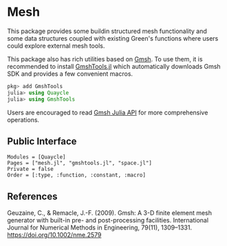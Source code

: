 # Mesh

This package provides some buildin structured mesh functionality and some
  data structures coupled with existing Green's functions where users could
  explore external mesh tools.

This package also has rich utilities based on [Gmsh](http://gmsh.info/).
  To use them, it is recommended to install
  [GmshTools.jl](https://github.com/shipengcheng1230/GmshTools.jl) which
  automatically downloads Gmsh SDK and provides a few convenient macros.


```julia
pkg> add GmshTools
julia> using Quaycle
julia> using GmshTools
```

Users are encouraged to read [Gmsh Julia API](https://gitlab.onelab.info/gmsh/gmsh/blob/master/api/gmsh.jl) for more comprehensive operations.

## Public Interface
```@autodocs
Modules = [Quaycle]
Pages = ["mesh.jl", "gmshtools.jl", "space.jl"]
Private = false
Order = [:type, :function, :constant, :macro]
```

## References
Geuzaine, C., & Remacle, J.-F. (2009). Gmsh: A 3-D finite element mesh generator with built-in pre- and post-processing facilities. International Journal for Numerical Methods in Engineering, 79(11), 1309–1331. https://doi.org/10.1002/nme.2579
